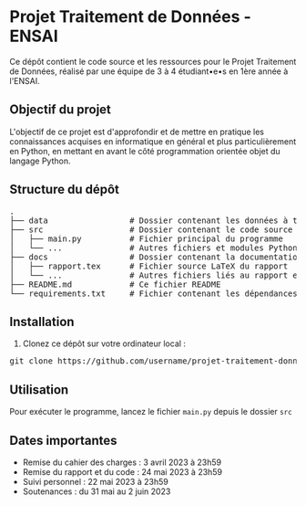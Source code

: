 # Projet Traitement de Données - ENSAI

Ce dépôt contient le code source et les ressources pour le Projet Traitement de Données, réalisé par une équipe de 3 à 4 étudiant•e•s en 1ère année à l'ENSAI.

## Objectif du projet

L'objectif de ce projet est d'approfondir et de mettre en pratique les connaissances acquises en informatique en général et plus particulièrement en Python, en mettant en avant le côté programmation orientée objet du langage Python.

## Structure du dépôt

<pre>
.
├── data                 # Dossier contenant les données à traiter
├── src                  # Dossier contenant le code source Python
│   ├── main.py          # Fichier principal du programme
│   └── ...              # Autres fichiers et modules Python
├── docs                 # Dossier contenant la documentation et le rapport du projet
│   ├── rapport.tex      # Fichier source LaTeX du rapport
│   └── ...              # Autres fichiers liés au rapport et à la documentation
├── README.md            # Ce fichier README
└── requirements.txt     # Fichier contenant les dépendances du projet
</pre>

## Installation

1. Clonez ce dépôt sur votre ordinateur local :
<pre>
git clone https://github.com/username/projet-traitement-donnees.git
</pre>

## Utilisation

Pour exécuter le programme, lancez le fichier `main.py` depuis le dossier `src`

## Dates importantes

- Remise du cahier des charges : 3 avril 2023 à 23h59
- Remise du rapport et du code : 24 mai 2023 à 23h59
- Suivi personnel : 22 mai 2023 à 23h59
- Soutenances : du 31 mai au 2 juin 2023
